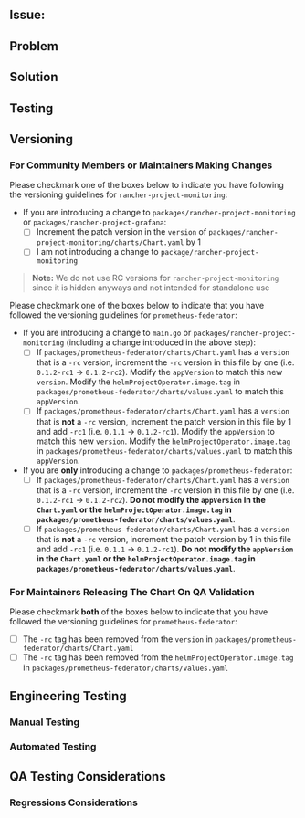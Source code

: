 ## Issue: <!-- link the issue or issues this PR resolves here -->
<!-- If your PR depends on changes from another pr link them here and describe why they are needed on your solution section. -->
 
## Problem
<!-- Describe the root cause of the issue you are resolving. This may include what behavior is observed and why it is not desirable. If this is a new feature describe why we need this feature and how it will be used. -->
 
## Solution
<!-- Describe what you changed to fix the issue. Relate your changes back to the original issue / feature and explain why this addresses the issue. -->
 
## Testing
<!-- Note: Confirm if the repro steps in the GitHub issue are valid, if not, please update the issue with accurate repro steps. -->

## Versioning

### For Community Members or Maintainers Making Changes

Please checkmark one of the boxes below to indicate you have following the versioning guidelines for `rancher-project-monitoring`:

- If you are introducing a change to `packages/rancher-project-monitoring` or `packages/rancher-project-grafana`:
  - [ ] Increment the patch version in the `version` of `packages/rancher-project-monitoring/charts/Chart.yaml` by 1
  - [ ] I am not introducing a change to `package/rancher-project-monitoring`

> **Note:** We do not use RC versions for `rancher-project-monitoring` since it is hidden anyways and not intended for standalone use

Please checkmark one of the boxes below to indicate that you have followed the versioning guidelines for `prometheus-federator`:

- If you are introducing a change to `main.go` or `packages/rancher-project-monitoring` (including a change introduced in the above step):
  - [ ] If `packages/prometheus-federator/charts/Chart.yaml` has a `version` that is a `-rc` version, increment the `-rc` version in this file by one (i.e. `0.1.2-rc1` -> `0.1.2-rc2`). Modify the `appVersion` to match this new `version`. Modify the `helmProjectOperator.image.tag` in `packages/prometheus-federator/charts/values.yaml` to match this `appVersion`.
  - [ ] If `packages/prometheus-federator/charts/Chart.yaml` has a `version` that is **not** a `-rc` version, increment the patch version in this file by 1 and add `-rc1` (i.e. `0.1.1` -> `0.1.2-rc1`). Modify the `appVersion` to match this new `version`. Modify the `helmProjectOperator.image.tag` in `packages/prometheus-federator/charts/values.yaml` to match this `appVersion`.
- If you are **only** introducing a change to `packages/prometheus-federator`:
  - [ ] If `packages/prometheus-federator/charts/Chart.yaml` has a `version` that is a `-rc` version, increment the `-rc` version in this file by one (i.e. `0.1.2-rc1` -> `0.1.2-rc2`). **Do not modify the `appVersion` in the `Chart.yaml` or the `helmProjectOperator.image.tag` in `packages/prometheus-federator/charts/values.yaml`**.
  - [ ] If `packages/prometheus-federator/charts/Chart.yaml` has a `version` that is **not** a `-rc` version, increment the patch version by 1 in this file and add `-rc1` (i.e. `0.1.1` -> `0.1.2-rc1`). **Do not modify the `appVersion` in the `Chart.yaml` or the `helmProjectOperator.image.tag` in `packages/prometheus-federator/charts/values.yaml`**.

### For Maintainers Releasing The Chart On QA Validation

Please checkmark **both** of the boxes below to indicate that you have followed the versioning guidelines for `prometheus-federator`:
- [ ] The `-rc` tag has been removed from the `version` in `packages/prometheus-federator/charts/Chart.yaml`
- [ ] The `-rc` tag has been removed from the `helmProjectOperator.image.tag` in `packages/prometheus-federator/charts/values.yaml`

## Engineering Testing
### Manual Testing
<!-- Describe what manual testing you did (if no testing was done, explain why). -->

### Automated Testing
<!--If you added/updated unit/integration/validation tests, describe what cases they cover and do not cover. -->

## QA Testing Considerations
<!-- Highlight areas or (additional) cases that QA should test w.r.t a fresh install as well as the upgrade scenarios -->
 
### Regressions Considerations
<!-- Dedicated section to specifically call out any areas that with higher chance of regressions caused by this change, include estimation of probability of regressions -->

